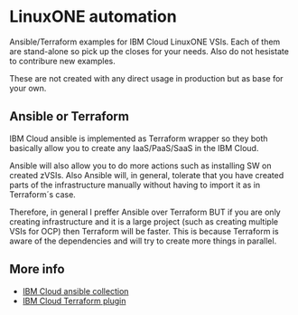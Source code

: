 # LinuxONE automation

Ansible/Terraform examples for IBM Cloud LinuxONE VSIs. Each of them are stand-alone so pick up
the closes for your needs. Also do not hesistate to contribure new examples.

These are not created with any direct usage in production but as base for your own.

## Ansible or Terraform

IBM Cloud ansible is implemented as Terraform wrapper so they both basically
allow you to create any IaaS/PaaS/SaaS in the IBM Cloud.

Ansible will also allow you to do more actions such as installing SW on created
zVSIs. Also Ansible will, in general, tolerate that you have created parts of the
infrastructure manually without having to import it as in Terraform´s case.

Therefore, in general I preffer Ansible over Terraform BUT if you are only creating
infrastructure and it is a large project (such as creating multiple VSIs for OCP)
then Terraform will be faster. This is because Terraform is aware of the dependencies
and will try to create more things in parallel.

## More info

- [IBM Cloud ansible collection](https://github.com/IBM-Cloud/ansible-collection-ibm)
- [IBM Cloud Terraform plugin](https://registry.terraform.io/providers/IBM-Cloud/ibm/latest/docs)